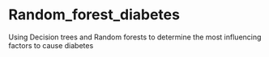# Random_forest_diabetes
Using Decision trees and Random forests to determine the most influencing factors to cause diabetes
